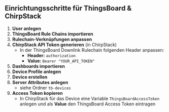 ## Einrichtungsschritte für ThingsBoard & ChirpStack

1. **User anlegen**
2. **ThingsBoard Rule Chains importieren**
3. **Rulechain-Verknüpfungen anpassen**
4. **ChirpStack API Token generieren** (in ChirpStack)
    - In der ThingsBoard Downlink Rulechain folgenden Header anpassen:
      - **Header:** `authorization`
      - **Value:** `Bearer "YOUR_API_TOKEN"`
5. **Dashboards importieren**
6. **Device Profile anlegen**
7. **Device erstellen**
8. **Server Attributes anlegen**
    - siehe Ordner `tb-devices`
9. **Access Token kopieren**
    - In ChirpStack für das Device eine Variable `ThingsBoardAccessToken` anlegen und als **Value** den ThingsBoard Access Token eintragen
